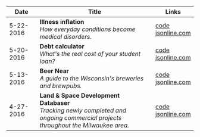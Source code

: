 | &nbsp;&nbsp;Date&nbsp;&nbsp; | Title | Links |
| --- | --- | --- |
| 5-22-2016 | **Illness inflation**<br>*How everyday conditions become medical disorders.* | [code](https://github.com/datahub/disorders)<br>[jsonline.com](http://www.jsonline.com/watchdog/Illness-inflation-how-everyday-conditions-become-medical-disorders-380291351.html) |
| 5-20-2016 | **Debt calculator**<br>*What's the real cost of your student loan?* | [code](https://github.com/datahub/debt-calculator)<br>[jsonline.com](http://www.jsonline.com/business/whats-the-real-cost-of-your-student-loans-379971231.html) |
| 5-13-2016 | **Beer Near**<br>*A guide to the Wisconsin's breweries and brewpubs.* | [code](https://github.com/datahub/beer-near)<br>[jsonline.com](http://www.jsonline.com/beernear) |
| 4-27-2016 | **Land & Space Development Databaser**<br>*Tracking newly completed and ongoing commercial projects throughout the Milwaukee area.* | [code](https://github.com/datahub/developmentsDatabase-frontend)<br>[jsonline.com](http://www.jsonline.com/business/Land--Space-Development-Tracker-375271051.html) |

